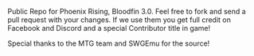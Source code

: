 Public Repo for Phoenix Rising, Bloodfin 3.0. Feel free to fork and send a pull request with your changes. If we use them you get full credit on Facebook and Discord and a special Contributor title in game!

Special thanks to the MTG team and SWGEmu for the source!
